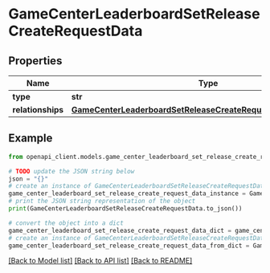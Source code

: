 # GameCenterLeaderboardSetReleaseCreateRequestData


## Properties

Name | Type | Description | Notes
------------ | ------------- | ------------- | -------------
**type** | **str** |  | 
**relationships** | [**GameCenterLeaderboardSetReleaseCreateRequestDataRelationships**](GameCenterLeaderboardSetReleaseCreateRequestDataRelationships.md) |  | 

## Example

```python
from openapi_client.models.game_center_leaderboard_set_release_create_request_data import GameCenterLeaderboardSetReleaseCreateRequestData

# TODO update the JSON string below
json = "{}"
# create an instance of GameCenterLeaderboardSetReleaseCreateRequestData from a JSON string
game_center_leaderboard_set_release_create_request_data_instance = GameCenterLeaderboardSetReleaseCreateRequestData.from_json(json)
# print the JSON string representation of the object
print(GameCenterLeaderboardSetReleaseCreateRequestData.to_json())

# convert the object into a dict
game_center_leaderboard_set_release_create_request_data_dict = game_center_leaderboard_set_release_create_request_data_instance.to_dict()
# create an instance of GameCenterLeaderboardSetReleaseCreateRequestData from a dict
game_center_leaderboard_set_release_create_request_data_from_dict = GameCenterLeaderboardSetReleaseCreateRequestData.from_dict(game_center_leaderboard_set_release_create_request_data_dict)
```
[[Back to Model list]](../README.md#documentation-for-models) [[Back to API list]](../README.md#documentation-for-api-endpoints) [[Back to README]](../README.md)


